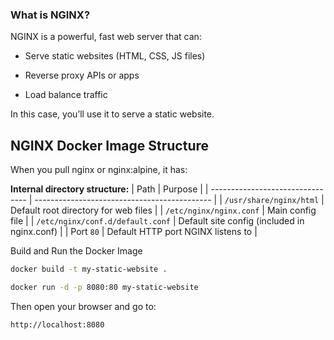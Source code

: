 ### What is NGINX?
NGINX is a powerful, fast web server that can:

* Serve static websites (HTML, CSS, JS files)

* Reverse proxy APIs or apps

* Load balance traffic

In this case, you’ll use it to serve a static website.

## NGINX Docker Image Structure
When you pull nginx or nginx:alpine, it has:

**Internal directory structure:**
| Path                             | Purpose                                      |
| -------------------------------- | -------------------------------------------- |
| `/usr/share/nginx/html`          | Default root directory for web files         |
| `/etc/nginx/nginx.conf`          | Main config file                             |
| `/etc/nginx/conf.d/default.conf` | Default site config (included in nginx.conf) |
| Port `80`                        | Default HTTP port NGINX listens to           |


Build and Run the Docker Image

```bash
docker build -t my-static-website .
```
```bash
docker run -d -p 8080:80 my-static-website
```

Then open your browser and go to:

```arduino
http://localhost:8080
```

